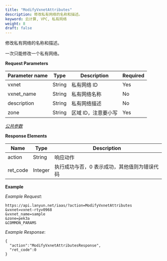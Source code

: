 ```yaml
---
title: "ModifyVxnetAttributes"
description: 修改私有网络的名称和描述。
keyword: 云计算, VPC, 私有网络
weight: 8
draft: false
---
```


修改私有网络的名称和描述。

一次只能修改一个私有网络。

**Request Parameters**

| Parameter name | Type | Description | Required |
| --- | --- | --- | --- |
| vxnet | String | 私有网络 ID | Yes |
| vxnet_name | String | 私有网络名称 | No |
| description | String | 私有网络描述 | No |
| zone | String | 区域 ID，注意要小写 | Yes |

[_公共参数_](../../get_api/parameters/)

**Response Elements**

| Name | Type | Description |
| --- | --- | --- |
| action | String | 响应动作 |
| ret_code | Integer | 执行成功与否，0 表示成功，其他值则为错误代码 |

**Example**

_Example Request_:

```
https://api.lanyun.net/iaas/?action=ModifyVxnetAttributes
&vxnet=vxnet-rtyv0968
&vxnet_name=sample
&zone=pek3a
&COMMON_PARAMS
```

_Example Response_:

```
{
  "action":"ModifyVxnetAttributesResponse",
  "ret_code":0
}
```
